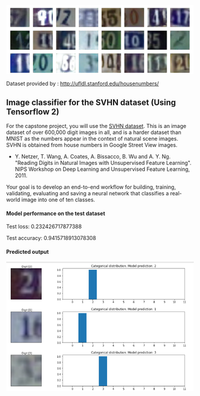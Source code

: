 ![](SVHN_logo.png)

Dataset provided by : http://ufldl.stanford.edu/housenumbers/
## Image classifier for the SVHN dataset (Using Tensorflow 2)

For the capstone project, you will use the [SVHN dataset](http://ufldl.stanford.edu/housenumbers/). This is an  image dataset of over 600,000 digit images in all, and is a harder dataset than MNIST as the numbers appear in the context of natural scene images. SVHN is obtained from house numbers in Google Street View images. 

* Y. Netzer, T. Wang, A. Coates, A. Bissacco, B. Wu and A. Y. Ng. "Reading Digits in Natural Images with Unsupervised Feature Learning". NIPS Workshop on Deep Learning and Unsupervised Feature Learning, 2011.

Your goal is to develop an end-to-end workflow for building, training, validating, evaluating and saving a neural network that classifies a real-world image into one of ten classes.

#### Model performance on the test dataset

Test loss: 0.232426717877388

Test accuracy: 0.9415718913078308

#### Predicted output

![](SVHN_output.png)

